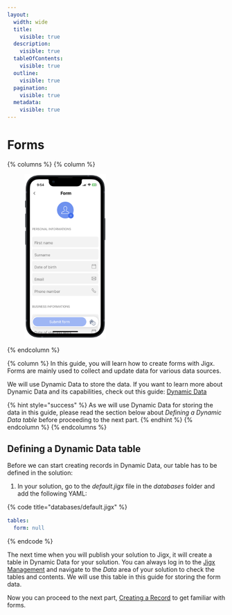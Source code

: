 ```yaml
---
layout:
  width: wide
  title:
    visible: true
  description:
    visible: true
  tableOfContents:
    visible: true
  outline:
    visible: true
  pagination:
    visible: true
  metadata:
    visible: true
---
```


# Forms

{% columns %}
{% column %}
<figure><img src="../../../../.gitbook/assets/forms.PNG" alt="" width="188"><figcaption></figcaption></figure>
{% endcolumn %}

{% column %}
In this guide, you will learn how to create forms with Jigx. Forms are mainly used to collect and update data for various data sources.

We will use Dynamic Data to store the data. If you want to learn more about Dynamic Data and its capabilities, check out this guide: [Dynamic Data](../../../data/data-providers/dynamic-data/dynamic-data.md)

{% hint style="success" %}
As we will use Dynamic Data for storing the data in this guide, please read the section below about _Defining a Dynamic Data table_ before proceeding to the next part.
{% endhint %}
{% endcolumn %}
{% endcolumns %}

## Defining a Dynamic Data table

Before we can start creating records in Dynamic Data, our table has to be defined in the solution:

1. In your solution, go to the _default.jigx_ file in the _databases_ folder and add the following YAML:

{% code title="databases/default.jigx" %}
```yaml
tables:
  form: null
```
{% endcode %}

The next time when you will publish your solution to Jigx, it will create a table in Dynamic Data for your solution. You can always log in to the [Jigx Management](https://manage.jigx.com/) and navigate to the _Data_ area of your solution to check the tables and contents. We will use this table in this guide for storing the form data.

Now you can proceed to the next part, [Creating a Record](creating-a-record.md) to get familiar with forms.
